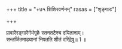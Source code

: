 +++
title = "+७५ शिशिरवर्णनम्"
rasas = ["शृङ्गारः"]

+++
  
प्रावारैरङ्गारैर्गर्भगृहैः स्तनतटैश्च दयितानाम्।  
सन्तर्जितमाढ्यानां निपतति शीतं दरिद्रेषु॥ 1 ॥  